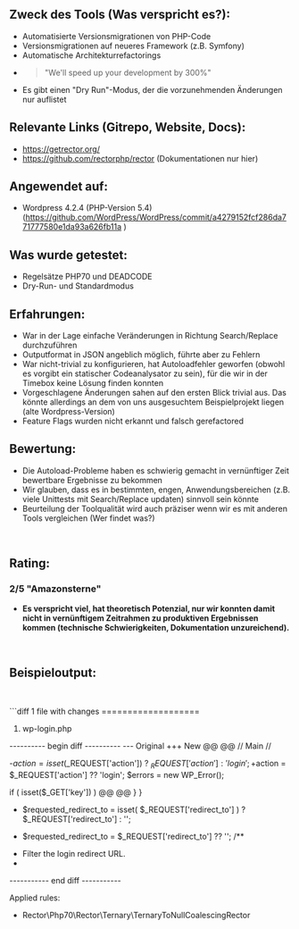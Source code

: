 <h2>Zweck des Tools (Was verspricht es?):</h2>
<ul>
  <li>Automatisierte Versionsmigrationen von PHP-Code</li>
  <li>Versionsmigrationen auf neueres Framework (z.B. Symfony)</li>
  <li>Automatische Architekturrefactorings</li>
  <li>
    <blockquote>"We'll speed up your development by 300%"</blockquote>
  </li>
  <li>Es gibt einen "Dry Run"-Modus, der die vorzunehmenden Änderungen nur auflistet</li>
</ul>
<h2>Relevante Links (Gitrepo, Website, Docs):</h2>
<ul>
  <li>
    <a href="https://getrector.org/">https://getrector.org/</a>
  </li>
  <li>
    <a href="https://github.com/rectorphp/rector">https://github.com/rectorphp/rector</a> (Dokumentationen nur hier)</li>
</ul>
<h2>Angewendet auf:</h2>
<ul>
  <li>Wordpress 4.2.4 (PHP-Version 5.4) (<a href="https://github.com/WordPress/WordPress/commit/a4279152fcf286da771777580e1da93a626fb11a">https://github.com/WordPress/WordPress/commit/a4279152fcf286da771777580e1da93a626fb11a</a>
    <span>)</span>
  </li>
</ul>
<h2>Was wurde getestet:</h2>
<ul>
  <li>Regelsätze PHP70 und DEADCODE</li>
  <li>Dry-Run- und Standardmodus</li>
</ul>
<h2>Erfahrungen:</h2>
<ul>
  <li>War in der Lage einfache Veränderungen in Richtung Search/Replace durchzuführen</li>
  <li>Outputformat in JSON angeblich möglich, führte aber zu Fehlern</li>
  <li>War nicht-trivial zu konfigurieren, hat Autoloadfehler geworfen (obwohl es vorgibt ein statischer Codeanalysator zu sein), für die wir in der Timebox keine Lösung finden konnten</li>
  <li>Vorgeschlagene Änderungen sahen auf den ersten Blick trivial aus. Das könnte allerdings an dem von uns ausgesuchtem Beispielprojekt liegen (alte Wordpress-Version)</li>
  <li>Feature Flags wurden nicht erkannt und falsch gerefactored</li>
</ul>
<h2>Bewertung:</h2>
<ul>
  <li>Die Autoload-Probleme haben es schwierig gemacht in vernünftiger Zeit bewertbare Ergebnisse zu bekommen</li>
  <li>Wir glauben, dass es in bestimmten, engen, Anwendungsbereichen (z.B. viele Unittests mit Search/Replace updaten) sinnvoll sein könnte</li>
  <li>Beurteilung der Toolqualität wird auch präziser wenn wir es mit anderen Tools vergleichen (Wer findet was?)</li>
</ul>
<p>
  <br/>
</p>
<h2>Rating:</h2>
<h3>
  <strong>2/5 "Amazonsterne"<br/>
  </strong>
</h3>
<ul>
  <li>
    <strong>Es verspricht viel, hat theoretisch Potenzial, nur wir konnten damit nicht in vernünftigem Zeitrahmen zu produktiven Ergebnissen kommen (technische Schwierigkeiten, Dokumentation unzureichend).</strong>
  </li>
</ul>
<p>
  <br/>
</p>
<h2>Beispieloutput:</h2>
<p>
  <br/>
</p>
```diff
1 file with changes
===================

1) wp-login.php

---------- begin diff ----------
--- Original
+++ New
@@ @@
// Main
//

-$action = isset($_REQUEST['action']) ? $_REQUEST['action'] : 'login';
+$action = $_REQUEST['action'] ?? 'login';
$errors = new WP_Error();

if ( isset($_GET['key']) )
@@ @@
}
}

- $requested_redirect_to = isset( $_REQUEST['redirect_to'] ) ? $_REQUEST['redirect_to'] : '';
+ $requested_redirect_to = $_REQUEST['redirect_to'] ?? '';
/**
* Filter the login redirect URL.
*
----------- end diff -----------


Applied rules:

* Rector\Php70\Rector\Ternary\TernaryToNullCoalescingRector
```
